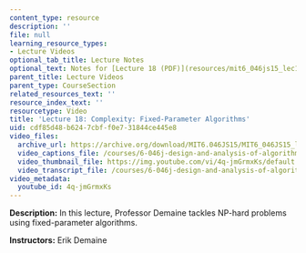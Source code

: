 ```yaml
---
content_type: resource
description: ''
file: null
learning_resource_types:
- Lecture Videos
optional_tab_title: Lecture Notes
optional_text: Notes for [Lecture 18 (PDF)](resources/mit6_046js15_lec18) are available.
parent_title: Lecture Videos
parent_type: CourseSection
related_resources_text: ''
resource_index_text: ''
resourcetype: Video
title: 'Lecture 18: Complexity: Fixed-Parameter Algorithms'
uid: cdf85d48-b624-7cbf-f0e7-31844ce445e8
video_files:
  archive_url: https://archive.org/download/MIT6.046JS15/MIT6_046JS15_lec18_300k.mp4
  video_captions_file: /courses/6-046j-design-and-analysis-of-algorithms-spring-2015/910376eca1255e5b8e4efcd5d8da773b_4q-jmGrmxKs.vtt
  video_thumbnail_file: https://img.youtube.com/vi/4q-jmGrmxKs/default.jpg
  video_transcript_file: /courses/6-046j-design-and-analysis-of-algorithms-spring-2015/b145855395face57d2bdd372c51f91cd_4q-jmGrmxKs.pdf
video_metadata:
  youtube_id: 4q-jmGrmxKs
---
```


**Description:** In this lecture, Professor Demaine tackles NP-hard problems using fixed-parameter algorithms.

**Instructors:** Erik Demaine